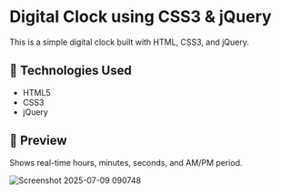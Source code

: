 # Digital Clock using CSS3 & jQuery

This is a simple digital clock built with HTML, CSS3, and jQuery.

## 🧰 Technologies Used
- HTML5
- CSS3
- jQuery

## 📸 Preview

Shows real-time hours, minutes, seconds, and AM/PM period.


![Screenshot 2025-07-09 090748](https://github.com/user-attachments/assets/9c2197b9-6557-40b4-824b-927296903ec8)
